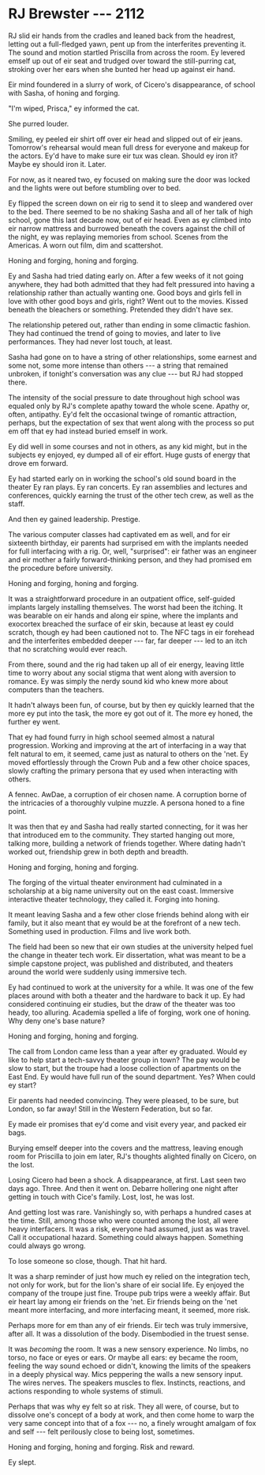# RJ Brewster --- 2112

RJ slid eir hands from the cradles and leaned back from the headrest, letting out a full-fledged yawn, pent up from the interferites preventing it. The sound and motion startled Priscilla from across the room. Ey levered emself up out of eir seat and trudged over toward the still-purring cat, stroking over her ears when she bunted her head up against eir hand.

Eir mind foundered in a slurry of work, of Cicero's disappearance, of school with Sasha, of honing and forging.

"I'm wiped, Prisca," ey informed the cat.

She purred louder.

Smiling, ey peeled eir shirt off over eir head and slipped out of eir jeans. Tomorrow's rehearsal would mean full dress for everyone and makeup for the actors. Ey'd have to make sure eir tux was clean. Should ey iron it? Maybe ey should iron it. Later.

For now, as it neared two, ey focused on making sure the door was locked and the lights were out before stumbling over to bed.

Ey flipped the screen down on eir rig to send it to sleep and wandered over to the bed. There seemed to be no shaking Sasha and all of her talk of high school, gone this last decade now, out of eir head. Even as ey climbed into eir narrow mattress and burrowed beneath the covers against the chill of the night, ey was replaying memories from school. Scenes from the Americas. A worn out film, dim and scattershot.

Honing and forging, honing and forging.

Ey and Sasha had tried dating early on. After a few weeks of it not going anywhere, they had both admitted that they had felt pressured into having a relationship rather than actually wanting one. Good boys and girls fell in love with other good boys and girls, right? Went out to the movies. Kissed beneath the bleachers or something. Pretended they didn't have sex.

The relationship petered out, rather than ending in some climactic fashion. They had continued the trend of going to movies, and later to live performances. They had never lost touch, at least.

Sasha had gone on to have a string of other relationships, some earnest and some not, some more intense than others --- a string that remained unbroken, if tonight's conversation was any clue --- but RJ had stopped there.

The intensity of the social pressure to date throughout high school was equaled only by RJ's complete apathy toward the whole scene. Apathy or, often, antipathy. Ey'd felt the occasional twinge of romantic attraction, perhaps, but the expectation of sex that went along with the process so put em off that ey had instead buried emself in work.

Ey did well in some courses and not in others, as any kid might, but in the subjects ey enjoyed, ey dumped all of eir effort. Huge gusts of energy that drove em forward.

Ey had started early on in working the school's old sound board in the theater Ey ran plays. Ey ran concerts. Ey ran assemblies and lectures and conferences, quickly earning the trust of the other tech crew, as well as the staff.

And then ey gained leadership. Prestige.

The various computer classes had captivated em as well, and for eir sixteenth birthday, eir parents had surprised em with the implants needed for full interfacing with a rig. Or, well, "surprised": eir father was an engineer and eir mother a fairly forward-thinking person, and they had promised em the procedure before university.

Honing and forging, honing and forging.

It was a straightforward procedure in an outpatient office, self-guided implants largely installing themselves. The worst had been the itching. It was bearable on eir hands and along eir spine, where the implants and exocortex breached the surface of eir skin, because at least ey could scratch, though ey had been cautioned not to. The NFC tags in eir forehead and the interferites embedded deeper --- far, far deeper --- led to an itch that no scratching would ever reach.

From there, sound and the rig had taken up all of eir energy, leaving little time to worry about any social stigma that went along with aversion to romance. Ey was simply the nerdy sound kid who knew more about computers than the teachers.

It hadn't always been fun, of course, but by then ey quickly learned that the more ey put into the task, the more ey got out of it. The more ey honed, the further ey went.

That ey had found furry in high school seemed almost a natural progression. Working and improving at the art of interfacing in a way that felt natural to em, it seemed, came just as natural to others on the 'net. Ey moved effortlessly through the Crown Pub and a few other choice spaces, slowly crafting the primary persona that ey used when interacting with others.

A fennec. AwDae, a corruption of eir chosen name. A corruption borne of the intricacies of a thoroughly vulpine muzzle. A persona honed to a fine point.

It was then that ey and Sasha had really started connecting, for it was her that introduced em to the community. They started hanging out more, talking more, building a network of friends together. Where dating hadn't worked out, friendship grew in both depth and breadth.

Honing and forging, honing and forging.

The forging of the virtual theater environment had culminated in a scholarship at a big name university out on the east coast. Immersive interactive theater technology, they called it. Forging into honing.

It meant leaving Sasha and a few other close friends behind along with eir family, but it also meant that ey would be at the forefront of a new tech. Something used in production. Films and live work both.

The field had been so new that eir own studies at the university helped fuel the change in theater tech work. Eir dissertation, what was meant to be a simple capstone project, was published and distributed, and theaters around the world were suddenly using immersive tech.

Ey had continued to work at the university for a while. It was one of the few places around with both a theater and the hardware to back it up. Ey had considered continuing eir studies, but the draw of the theater was too heady, too alluring. Academia spelled a life of forging, work one of honing. Why deny one's base nature?

Honing and forging, honing and forging.

The call from London came less than a year after ey graduated. Would ey like to help start a tech-savvy theater group in town? The pay would be slow to start, but the troupe had a loose collection of apartments on the East End. Ey would have full run of the sound department. Yes? When could ey start?

Eir parents had needed convincing. They were pleased, to be sure, but London, so far away! Still in the Western Federation, but so far.

Ey made eir promises that ey'd come and visit every year, and packed eir bags.

Burying emself deeper into the covers and the mattress, leaving enough room for Priscilla to join em later, RJ's thoughts alighted finally on Cicero, on the lost.

Losing Cicero had been a shock. A disappearance, at first. Last seen two days ago. Three. And then it went on. Debarre hollering one night after getting in touch with Cice's family. Lost, lost, he was lost.

And getting lost was rare. Vanishingly so, with perhaps a hundred cases at the time. Still, among those who were counted among the lost, all were heavy interfacers. It was a risk, everyone had assumed, just as was travel. Call it occupational hazard. Something could always happen. Something could always go wrong.

To lose someone so close, though. That hit hard.

It was a sharp reminder of just how much ey relied on the integration tech, not only for work, but for the lion's share of eir social life. Ey enjoyed the company of the troupe just fine. Troupe pub trips were a weekly affair. But eir heart lay among eir friends on the 'net. Eir friends being on the 'net meant more interfacing, and more interfacing meant, it seemed, more risk.

Perhaps more for em than any of eir friends. Eir tech was truly immersive, after all. It was a dissolution of the body. Disembodied in the truest sense.

It was *becoming* the room. It was a new sensory experience. No limbs, no torso, no face or eyes or ears. Or maybe all ears: ey became the room, feeling the way sound echoed or didn't, knowing the limits of the speakers in a deeply physical way. Mics peppering the walls a new sensory input. The wires nerves. The speakers muscles to flex. Instincts, reactions, and actions responding to whole systems of stimuli.

Perhaps that was why ey felt so at risk. They all were, of course, but to dissolve one's concept of a body at work, and then come home to warp the very same concept into that of a fox --- no, a finely wrought amalgam of fox and self --- felt perilously close to being lost, sometimes.

Honing and forging, honing and forging. Risk and reward.

Ey slept.
